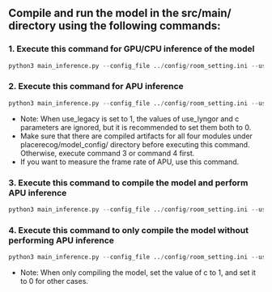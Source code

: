 


## Compile and run the model in the src/main/ directory using the following commands:
### 1. Execute this command for GPU/CPU inference of the model
  ```Python
  python3 main_inference.py --config_file ../config/room_setting.ini --use_lyngor 0 --use_legacy 0 --c 0
  ```

### 2. Execute this command for APU inference
  ```Python
  python3 main_inference.py --config_file ../config/room_setting.ini --use_lyngor 0 --use_legacy 1 --c 0
  ``` 
- Note: When use_legacy is set to 1, the values of use_lyngor and c parameters are ignored, but it is recommended to 
  set them  both to 0.
- Make sure that there are compiled artifacts for all four modules under placerecog/model_config/ directory before 
  executing this command. Otherwise, execute command 3 or command 4 first.
- If you want to measure the frame rate of APU, use this command.

### 3. Execute this command to compile the model and perform APU inference
  ```Python
  python3 main_inference.py --config_file ../config/room_setting.ini --use_lyngor 1 --use_legacy 0 --c 0
  ```

### 4. Execute this command to only compile the model without performing APU inference
  ```Python
  python3 main_inference.py --config_file ../config/room_setting.ini --use_lyngor 1 --use_legacy 0 --c 1
  ``` 
- Note: When only compiling the model, set the value of c to 1, and set it to 0 for other cases.





